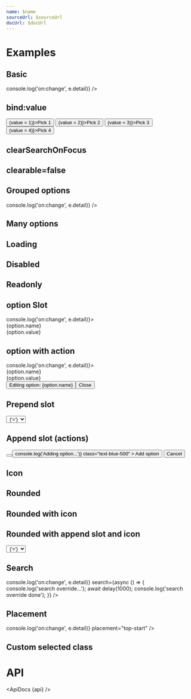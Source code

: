 ```yaml
---
name: $name
sourceUrl: $sourceUrl
docUrl: $docUrl
---
```


<script>
  import { mdiMagnify, mdiPlus, mdiPencil } from '@mdi/js';

  import api from '$lib/components/SelectField.svelte?raw&sveld';
  import ApiDocs from '$lib/components/ApiDocs.svelte';

  import Button from '$lib/components/Button.svelte';
  import Dialog from '$lib/components/Dialog.svelte';
  import Drawer from '$lib/components/Drawer.svelte';
  import Preview from '$lib/components/Preview.svelte';
  import MenuItem from '$lib/components/MenuItem.svelte';
  import Stack from '$lib/components/Stack.svelte';
  import SelectField from '$lib/components/SelectField.svelte';
  import TextField from '$lib/components/TextField.svelte';
  import Toggle from '$lib/components/Toggle.svelte';


  import { delay } from '$lib/utils/promise';
  import { cls } from '$lib/utils/styles';

  const options = [
    { name: 'One', value: 1 },
    { name: 'Two', value: 2 },
    { name: 'Three', value: 3 },
    { name: 'Four', value: 4 },
  ];
  const optionsWithGroup = [
    { name: 'One', value: 1, group: "First" },
    { name: 'Two', value: 2, group: "First" },
    { name: 'Three', value: 3, group: "Second" },
    { name: 'Four', value: 4, group: "Second" },
    { name: 'Five', value: 5, group: "Second" },
    { name: 'Six', value: 6, group: "Third" },
    { name: 'Seven', value: 7, group: "Third" },
  ];

  const manyOptions = Array.from({ length: 100 }).map((_, i) => ({ name: `${i + 1}`, value: i + 1 }))

  let value = 3;
</script>

# Examples

## Basic

<Preview>
  <SelectField {options} on:change={(e) => console.log('on:change', e.detail)} />
</Preview>

## bind:value

<Preview>
  <SelectField {options} bind:value />
  <Button on:click={() => (value = 1)}>Pick 1</Button>
  <Button on:click={() => (value = 2)}>Pick 2</Button>
  <Button on:click={() => (value = 3)}>Pick 3</Button>
  <Button on:click={() => (value = 4)}>Pick 4</Button>
</Preview>

## clearSearchOnFocus

<Preview>
  <SelectField {options} bind:value clearSearchOnFocus />
</Preview>

## clearable=false

<Preview>
  <SelectField {options} bind:value clearSearchOnFocus clearable={false} />
</Preview>

## Grouped options

<Preview>
  <SelectField options={optionsWithGroup} on:change={(e) => console.log('on:change', e.detail)} />
</Preview>

## Many options

<Preview>
  <SelectField options={manyOptions} />
</Preview>

## Loading

<Preview>
  <SelectField {options} loading />
</Preview>

## Disabled

<Preview>
  <SelectField {options} disabled />
</Preview>

## Readonly

<Preview>
  <SelectField {options} value={1} readonly />
</Preview>

## option Slot

<Preview>
  <SelectField {options} on:change={(e) => console.log('on:change', e.detail)}>
    <div slot="option" let:option let:index let:selected let:highlightIndex>
      <MenuItem
        class={cls(
          index === highlightIndex && 'bg-black/5',
          option === selected && 'font-semibold',
          option.group ? 'px-4' : 'px-2',
        )}
        scrollIntoView={index === highlightIndex}
      >
        <div>
          <div>{option.name}</div>
          <div class="text-sm text-black/50">{option.value}</div>
        </div>
      </MenuItem>
    </div>
  </SelectField>
</Preview>

## option with action

<Preview>
  <SelectField {options} on:change={(e) => console.log('on:change', e.detail)}>
    <div slot="option" let:option let:index let:selected let:highlightIndex>
      <MenuItem
        class={cls(
          index === highlightIndex && 'bg-black/5',
          option === selected && 'font-semibold',
          option.group ? 'px-4' : 'px-2',
        )}
        scrollIntoView={index === highlightIndex}
      >
        <div class="grid grid-cols-[1fr,auto] options-center w-full">
          <div>
            <div>{option.name}</div>
            <div class="text-sm text-black/50">{option.value}</div>
          </div>
          <Toggle let:on={open} let:toggle let:toggleOff>
            <Button
              icon={mdiPencil}
              class="-m-1 p-1 text-xs text-gray-400 z-[9999]"
              on:click={toggle}
            />
            <Drawer {open} on:close={toggleOff} right class="w-[400px]">
              <div class="p-4">
                Editing option: {option.name}
              </div>
              <div class="fixed bottom-0 w-full flex justify-center bg-gray-500/25 p-1 border-t border-gray-400">
                <Button on:click={toggleOff}>Close</Button>
              </div>
            </Drawer>
          </Toggle>
        </div>
      </MenuItem>
    </div>
  </SelectField>
</Preview>

## Prepend slot

<Preview>
  <Toggle let:on={open} let:toggle>
    <SelectField {options}>
      <div slot="prepend" on:click|stopPropagation class="flex options-center">
        <select
          class="appearance-none bg-black/5 border rounded-full mr-2 px-4"
          style="text-align-last: center;"
        >
          <!-- <option /> -->
          <option>{'='}</option>
          <option>{'!='}</option>
          <option>{'>'}</option>
          <option>{'>='}</option>
          <option>{'<'}</option>
          <option>{'<='}</option>
        </select>
      </div>
    </SelectField>
  </Toggle>
</Preview>

## Append slot (actions)

<Preview>
  <Toggle let:on={open} let:toggle>
    <SelectField {options}>
      <span slot="append" on:click|stopPropagation>
        <Button icon={mdiPlus} class="text-black/50 p-2" on:click={toggle} />
      </span>
    </SelectField>
    <Dialog {open} on:close={toggle}>
      <div slot="title">Create new option</div>
      <div class="px-6 py-3 w-96">
        <TextField label="Name" autofocus />
      </div>
      <div slot="actions">
        <Button
          on:click={() => console.log('Adding option...')}
          class="text-blue-500"
        >
          Add option
        </Button>
        <Button>Cancel</Button>
      </div>
    </Dialog>
  </Toggle>
</Preview>

## Icon

<Preview>
  <SelectField {options} icon={mdiMagnify} />
</Preview>

## Rounded

<Preview>
  <SelectField {options} rounded />
</Preview>

## Rounded with icon

<Preview>
  <SelectField {options} icon={mdiMagnify} rounded />
</Preview>

## Rounded with append slot and icon

<Preview>
  <SelectField {options} icon={mdiMagnify} rounded>
    <span slot="prepend" on:click|stopPropagation>
      <select
        class="appearance-none bg-black/5 border rounded-full mr-2 px-4"
        style="text-align-last: center;"
      >
        <!-- <option /> -->
        <option>{'='}</option>
        <option>{'!='}</option>
        <option>{'>'}</option>
        <option>{'>='}</option>
        <option>{'<'}</option>
        <option>{'<='}</option>
      </select>
    </span>
  </SelectField>
</Preview>

## Search

<Preview>
  <SelectField
    {options}
    on:change={(e) => console.log('on:change', e.detail)}
    search={async () => {
      console.log('search override...');
      await delay(1000);
      console.log('search override done');
    }}
  />
</Preview>

## Placement

<Preview>
  <SelectField
    {options}
    on:change={(e) => console.log('on:change', e.detail)}
    placement="top-start"
  />
</Preview>

## Custom selected class

<Preview>
  <SelectField {options} bind:value clearSearchOnFocus classes={{ selected: 'bg-accent-500 text-white' }} />
</Preview>

<!-- ## Menu actions
<Preview>
<SelectField
  {options}
  on:change={(e) => {
    console.log('on:change', e.detail);
  }}
>
  <div slot="actions" class="p-2">
    <ToggleGroup contained class="w-full" selected="active">
      <div class="options w-full border">
        <ToggleOption value="active">Active</ToggleOption>
        <ToggleOption value="inaction">Inactive</ToggleOption>
        <ToggleOption value="all">All</ToggleOption>
      </div>
    </ToggleGroup>
  </div>
</SelectField>
</Preview>

<div class="h-96" /> -->

# API

<ApiDocs {api} />
